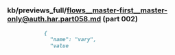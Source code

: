 ### kb/previews_full/flows__master-first__master-only@auth.har.part058.md (part 002)

```md
            {
              "name": "vary",
              "value
```

```
